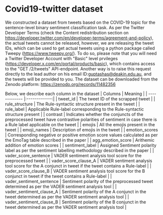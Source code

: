 # Covid19-twitter dataset
We constructed a dataset from tweets based on the COVID-19 topic for the sentence-level binary sentiment classification task. As per the Twitter Developer Terms (check the Content redistribution section on https://developer.twitter.com/en/developer-terms/agreement-and-policy), the actual tweets cannot be released, however, we are releasing the tweet IDs, which can be used to get actual tweets using a python package called Tweepy (https://www.tweepy.org/). To do so, please note that you will need a Twitter Developer Account with "Basic" level prvileges (https://developer.x.com/en/portal/products/basic), which contains access to the "GET /2/tweets" API-endpoint. Another way is to raise this request directly to the lead author on his email ID:guptashas@deakin.edu.au, and the tweets will be provided to you. The dataset can be downloaded from the Zenodo platform: https://zenodo.org/records/11482356

Below, we describe each column in the dataset
| Columns        | Meaning      |
| ------------- |:-------------:|
| tweet_id      | The tweet ID of the scrapped tweet |
| rule_structure | The Rule-syntactic structure present in the tweet |
| rule_label | Applicable Rule-label corresponding to the Rule-syntactic structure present |
| contrast | Indicates whether the conjuncts of the preprocessed tweet have contrastive polarities of sentiment in case there is a Rule label applicable on the tweet |
| emojis | All the emojis present in the tweet |
| emoji_names | Description of emojis in the tweet |
| emotion_scores | Corresponding negative or positive emotion score values calculated as per the EmoTag table described in the paper |
| agg_emotion_score | Arithemic addition of emotion scores |
| sentiment_label | Assigned Sentiment polarity label as per the sentiment labelling methodology described in the paper |
| vader_score_sentence | VADER sentiment analysis tool score for the preprocessed tweet |
| vader_score_clause_A | VADER sentiment analysis tool score for the A conjunct in tweet if the tweet contains a Rule-label |
| vader_score_clause_B | VADER sentiment analysis tool score for the B conjunct in tweet if the tweet contains a Rule-label |
| vader_sentiment_sentence | Sentiment polarity of the preprocessed tweet determined as per the VADER sentiment analysis tool |
| vader_sentiment_clause_A | Sentiment polarity of the A conjunct in the tweet determined as per the VADER sentiment analysis tool |
| vader_sentiment_clause_B | Sentiment polarity of the B conjunct in the tweet determined as per the VADER sentiment analysis tool |
